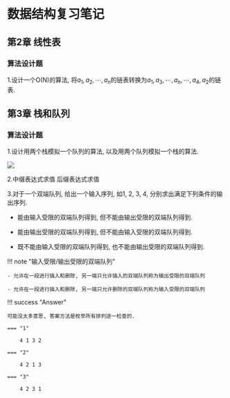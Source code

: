 # 数据结构复习笔记

## 第2章 线性表

### 算法设计题

1.设计一个O(N)的算法, 将$a_1, a_2, \cdots, a_n$的链表转换为$a_1, a_3, \cdots, a_n, \cdots, a_4, a_2$的链表.

## 第3章 栈和队列

### 算法设计题

1.设计用两个栈模拟一个队列的算法, 以及用两个队列模拟一个栈的算法.

![](https://yunzinan-pic-bed.oss-cn-nanjing.aliyuncs.com/2022/10/4CA9EDF89EC032511ACE20479DC1A591.png)

2.中缀表达式求值  后缀表达式求值

3.对于一个双端队列, 给出一个输入序列, 如1, 2, 3, 4, 分别求出满足下列条件的输出序列.

- 能由输入受限的双端队列得到, 但不能由输出受限的双端队列得到.

- 能由输出受限的双端队列得到, 但不能由输入受限的双端队列得到.

- 既不能由输入受限的双端队列得到, 也不能由输出受限的双端队列得到.

!!! note "输入受限/输出受限的双端队列"

    - 允许在一段进行插入和删除, 另一端只允许插入的双端队列称为输出受限的双端队列

    - 允许在一段进行插入和删除, 另一端只允许删除的双端队列称为输入受限的双端队列

!!! success "Answer"

    可能没太多意思, 答案方法是枚举所有排列逐一检查的.

    === "1" 

        4 1 3 2

    === "2"

        4 2 1 3

    === "3"

        4 2 3 1